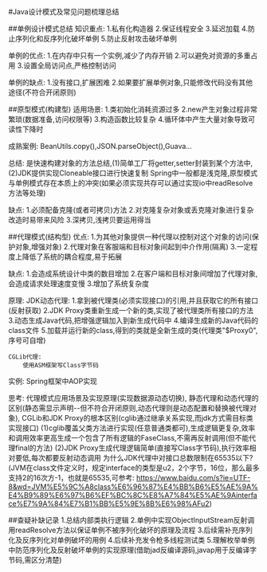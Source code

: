 #Java设计模式及常见问题梳理总结

##单例设计模式总结
知识重点:
    1.私有化构造器
    2.保证线程安全
    3.延迟加载
    4.防止序列化和反序列化破坏单例
    5.防止反射攻击破坏单例

单例的优点:
    1.在内存中只有一个实例,减少了内存开销
    2.可以避免对资源的多重占用
    3.设置全局访问点,严格控制访问

单例的缺点:
    1.没有接口,扩展困难
    2.如果要扩展单例对象,只能修改代码没有其他途径(不符合开闭原则)
    
    
##原型模式(构建型)
适用场景:
    1.类初始化消耗资源过多
    2.new产生对象过程非常繁琐(数据准备,访问权限等)
    3.构造函数比较复杂
    4.循环体中产生大量对象导致可读性下降时
    
成熟案例:
    BeanUtils.copy(),JSON.parseObject(),Guava...    
  
总结:
    是快速构建对象的方法总结,(1)简单工厂将getter,setter封装到某个方法中,(2)JDK提供实现Cloneable接口进行快速复制
    Spring中一般都是浅克隆,原型模式与单例模式存在本质上的冲突(如果必须实现共存可以通过实现io中readResolve方法等处理)
    
缺点:
    1.必须配备克隆(或者可拷贝)方法
    2.对克隆复杂对象或丢克隆对象进行复杂改造时易带来风险
    3.深拷贝,浅拷贝要运用得当
    
    
##代理模式(结构型)
优点:
   1.为其他对象提供一种代理以控制对这个对象的访问(保护对象,增强对象)
   2.代理对象在客服端和目标对象间起到中介作用(隔离)
   3.一定程度上降低了系统的耦合程度,易于拓展
   
缺点:
    1.会造成系统设计中类的数目增加
    2.在客户端和目标对象间增加了代理对象,会造成请求处理速度变慢
    3.增加了系统复杂度
    
原理:
    JDK动态代理:
        1.拿到被代理类(必须实现接口)的引用,并且获取它的所有接口(反射获取)
        2.JDK Proxy类重新生成一个新的类,实现了被代理类所有接口的方法
        3.动态生成Java代码,把增强逻辑加入到新生成代码中
        4.编译生成新的Java代码的class文件
        5.加载并运行新的class,得到的类就是全新生成的类(代理类"$Proxy0",序号可自增)
    
    CGLib代理:
        使用ASM框架写Class字节码

实例:
    Spring框架中AOP实现
    
思考:
    代理模式应用场景及实现原理(实现数据源动态切换),
    静态代理和动态代理的区别(静态需显示声明--但不符合开闭原则,动态代理则是动态配置和替换被代理对象),
    CGLib和JDK Proxy的根本区别(cglib通过继承关系实现,而jdk方式需目标类实现接口)
        (1)cglib覆盖父类方法进行实现(任意普通类都可),生成逻辑更复杂,效率和调用效率更高生成一个包含了所有逻辑的FaseClass,不需再反射调用(但不能代理final的方法)
        (2)JDK Proxy生成代理逻辑简单(直接写Class字节码),执行效率相对要低,每次都要反射动态调用
    为什么JDK代理中对接口总数限制在65535以下?(JVM在class文件定义时，规定interface的类型是u2，2个字节，16位，那么最多支持2的16次方-1，也就是65535,可参考: https://www.baidu.com/s?ie=UTF-8&wd=JVM%E5%9C%A8class%E6%96%87%E4%BB%B6%E5%AE%9A%E4%B9%89%E6%97%B6%EF%BC%8C%E8%A7%84%E5%AE%9Ainterface%E7%9A%84%E7%B1%BB%E5%9E%8B%E6%98%AFu2)
        

    
##查疑补缺记录
    1.总结内部类执行逻辑
    2.单例中实现ObjectInputStream反射调用readResolve方法以保证单例不被序列化破坏的原理及流程
    3.后续需补充序列化及反序列化对单例破坏的用例
    4.后续补充发令枪多线程测试类
    5.理解枚举单例中防范序列化及反射破坏单例的实现原理(借助jad反编译源码,javap用于反编译字节码,需区分清楚)
    